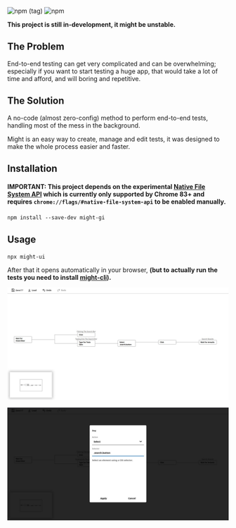 ![npm (tag)](https://img.shields.io/npm/v/might-ui/latest)
![npm](https://img.shields.io/npm/dm/might-ui)

**This project is still in-development, it might be unstable.**

## The Problem

End-to-end testing can get very complicated and can be overwhelming; especially if you want to start testing a huge app, that would take a lot of time and afford, and will boring and repetitive.

## The Solution

A no-code (almost zero-config) method to perform end-to-end tests, handling most of the mess in the background.

Might is an easy way to create, manage and edit tests, it was designed to make the whole process easier and faster.

## Installation

#### IMPORTANT: This project depends on the experimental [Native File System API](https://web.dev/native-file-system/) which is currently only supported by Chrome 83+ and requires ```chrome://flags/#native-file-system-api``` to be enabled manually.

`npm install --save-dev might-gi`

## Usage

`npx might-ui`

After that it opens automatically in your browser, **(but to actually run the tests you need to install [might-cli](https://github.com/ItsKerolos/might-cli)).**

[![](./screenshots/1.png)]()

[![](./screenshots/2.png)]()